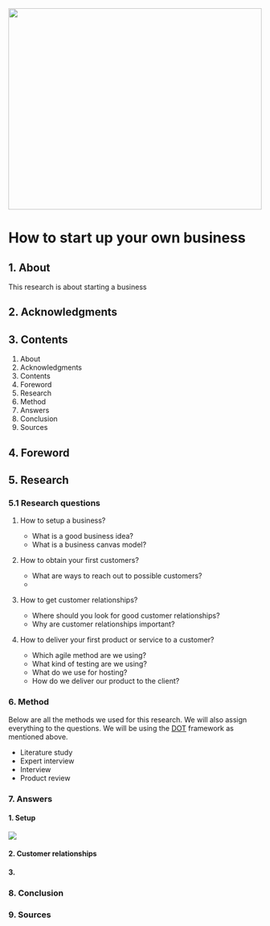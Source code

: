 <img src="https://www.line2.com/wp-content/uploads/2020/09/gif_1.gif" width="100%" height="400px"/>

# How to start up your own business

## 1. About

This research is about starting a business

## 2. Acknowledgments

## 3. Contents

1. About
2. Acknowledgments
3. Contents
4. Foreword
5. Research
6. Method
7. Answers
8. Conclusion
9. Sources

## 4. Foreword


## 5. Research

### 5.1 Research questions


1. How to setup a business?

   - What is a good business idea?
   - What is a business canvas model?

2. How to obtain your first customers?
   - What are ways to reach out to possible customers?
   - 

3. How to get customer relationships?

   - Where should you look for good customer relationships?
   - Why are customer relationships important?
4. How to deliver your first product or service to a customer?
   - Which agile method are we using?
   - What kind of testing are we using?
   - What do we use for hosting?
   - How do we deliver our product to the client?

   
### 6. Method

Below are all the methods we used for this research. We will also assign everything to the questions. We will be using the <a href="https://ictresearchmethods.nl/Methods">DOT</a> framework as mentioned above.

- Literature study
- Expert interview
- Interview
- Product review

### 7. Answers

#### 1. Setup

<img src="https://i.postimg.cc/1XH3tdxx/Business-model-canvas-JDS-development.png"/>

#### 2. Customer relationships

#### 3. 

### 8. Conclusion

### 9. Sources
